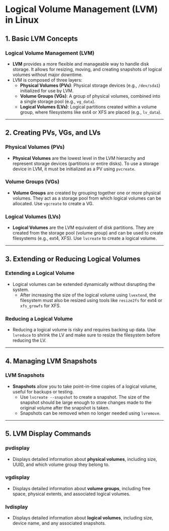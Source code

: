 # Logical Volume Management (LVM) in Linux

## 1. Basic LVM Concepts

### Logical Volume Management (LVM)
- **LVM** provides a more flexible and manageable way to handle disk storage. It allows for resizing, moving, and creating snapshots of logical volumes without major downtime.
- LVM is composed of three layers:
  - **Physical Volumes (PVs)**: Physical storage devices (e.g., `/dev/sda1`) initialized for use by LVM.
  - **Volume Groups (VGs)**: A group of physical volumes, combined into a single storage pool (e.g., `vg_data`).
  - **Logical Volumes (LVs)**: Logical partitions created within a volume group, where filesystems like ext4 or XFS are placed (e.g., `lv_data`).

---

## 2. Creating PVs, VGs, and LVs

### Physical Volumes (PVs)
- **Physical Volumes** are the lowest level in the LVM hierarchy and represent storage devices (partitions or entire disks). To use a storage device in LVM, it must be initialized as a PV using `pvcreate`.

### Volume Groups (VGs)
- **Volume Groups** are created by grouping together one or more physical volumes. They act as a storage pool from which logical volumes can be allocated. Use `vgcreate` to create a VG.

### Logical Volumes (LVs)
- **Logical Volumes** are the LVM equivalent of disk partitions. They are created from the storage pool (volume group) and can be used to create filesystems (e.g., ext4, XFS). Use `lvcreate` to create a logical volume.

---

## 3. Extending or Reducing Logical Volumes

### Extending a Logical Volume
- Logical volumes can be extended dynamically without disrupting the system.
  - After increasing the size of the logical volume using `lvextend`, the filesystem must also be resized using tools like `resize2fs` for ext4 or `xfs_growfs` for XFS.

### Reducing a Logical Volume
- Reducing a logical volume is risky and requires backing up data. Use `lvreduce` to shrink the LV and make sure to resize the filesystem before reducing the LV.

---

## 4. Managing LVM Snapshots

### LVM Snapshots
- **Snapshots** allow you to take point-in-time copies of a logical volume, useful for backups or testing.
  - Use `lvcreate --snapshot` to create a snapshot. The size of the snapshot should be large enough to store changes made to the original volume after the snapshot is taken.
  - Snapshots can be removed when no longer needed using `lvremove`.

---

## 5. LVM Display Commands

### pvdisplay
- Displays detailed information about **physical volumes**, including size, UUID, and which volume group they belong to.

### vgdisplay
- Displays detailed information about **volume groups**, including free space, physical extents, and associated logical volumes.

### lvdisplay
- Displays detailed information about **logical volumes**, including size, device name, and any associated snapshots.
